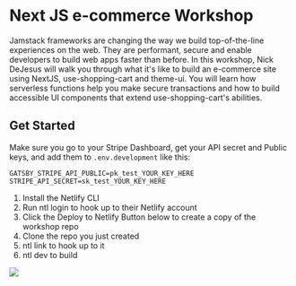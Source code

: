 # Next JS e-commerce Workshop

Jamstack frameworks are changing the way we build top-of-the-line experiences on the web. They are performant, secure and enable developers to build web apps faster than before. In this workshop, Nick DeJesus will walk you through what it's like to build an e-commerce site using NextJS, use-shopping-cart and theme-ui. You will learn how serverless functions help you make secure transactions and how to build accessible UI components that extend use-shopping-cart's abilities.

## Get Started

Make sure you go to your Stripe Dashboard, get your API secret and Public keys, and add them to `.env.development` like this:

`GATSBY_STRIPE_API_PUBLIC=pk_test_YOUR_KEY_HERE`
`STRIPE_API_SECRET=sk_test_YOUR_KEY_HERE`

1. Install the Netlify CLI
2. Run ntl login to hook up to their Netlify account
3. Click the Deploy to Netlify Button below to create a copy of the workshop repo
4. Clone the repo you just created
5. ntl link to hook up to it
6. ntl dev to build

[![](https://www.netlify.com/img/deploy/button.svg)](https://app.netlify.com/start/deploy?repository=https://github.com/dayhaysoos/nextjs-ecommerce-site)
